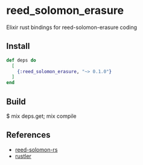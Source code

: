 reed_solomon_erasure
=====

Elixir rust bindings for reed-solomon-erasure coding

Install
-----

```elixir
def deps do
  [
    {:reed_solomon_erasure, "~> 0.1.0"}
  ]
end
```

Build
-----

$ mix deps.get; mix compile

References
-----

* [reed-solomon-rs](https://github.com/mersinvald/reed-solomon-rs)
* [rustler](https://github.com/hansihe/rustler)

